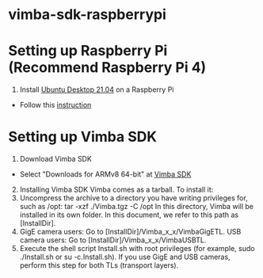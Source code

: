 # vimba-sdk-raspberrypi

Setting up Raspberry Pi (Recommend Raspberry Pi 4)
===============
1. Install [Ubuntu Desktop 21.04](https://ubuntu.com/download/raspberry-pi) on a Raspberry Pi
  - Follow this [instruction](https://projects.raspberrypi.org/en/projects/raspberry-pi-setting-up)

Setting up Vimba SDK
===============
1. Download Vimba SDK
  - Select "Downloads for ARMv8 64-bit" at [Vimba SDK](https://www.alliedvision.com/en/products/software.html)

2. Installing Vimba SDK
  Vimba comes as a tarball. To install it:
  1. Uncompress the archive to a directory you have writing privileges for, such as /opt:
     tar -xzf ./Vimba.tgz -C /opt
    In this directory, Vimba will be installed in its own folder. In this document, we refer to this path as [InstallDir].
  2. GigE camera users: Go to [InstallDir]/Vimba_x_x/VimbaGigETL. USB camera users: Go to [InstallDir]/Vimba_x_x/VimbaUSBTL.
  3. Execute the shell script Install.sh with root privileges (for example, sudo ./Install.sh or su -c.Install.sh).
    If you use GigE and USB cameras, perform this step for both TLs (transport layers).
